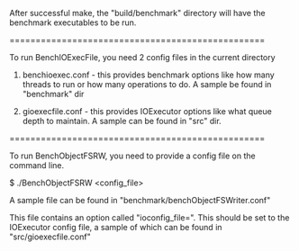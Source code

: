 
After successful make, the "build/benchmark" directory will have the 
benchmark executables to be run.

=================================================

To run BenchIOExecFile, you need 2 config files in the current directory

1) benchioexec.conf - this provides benchmark options like how many threads 
to run or how many operations to do.  A sample be found in "benchmark" dir

2) gioexecfile.conf - this provides IOExecutor options like what queue 
depth to maintain.  A sample can be found in "src" dir.

=================================================

To run BenchObjectFSRW, you need to provide a config file on the 
command line.  

$ ./BenchObjectFSRW <config_file>

A sample file can be found in "benchmark/benchObjectFSWriter.conf"

This file contains an option called "ioconfig_file=".
This should be set to the IOExecutor config file, a sample of which can
be found in "src/gioexecfile.conf"
